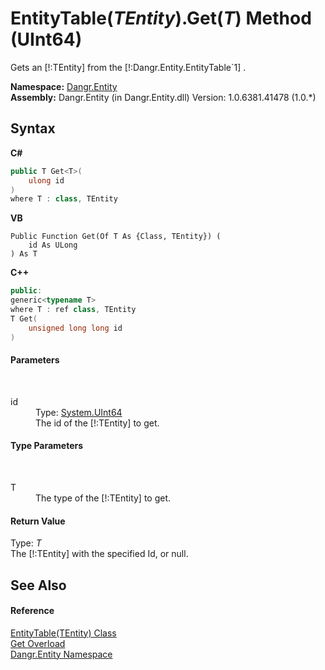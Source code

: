 # EntityTable(*TEntity*).Get(*T*) Method (UInt64)
 

Gets an [!:TEntity] from the [!:Dangr.Entity.EntityTable`1] .

**Namespace:**&nbsp;<a href="N_Dangr_Entity">Dangr.Entity</a><br />**Assembly:**&nbsp;Dangr.Entity (in Dangr.Entity.dll) Version: 1.0.6381.41478 (1.0.*)

## Syntax

**C#**<br />
``` C#
public T Get<T>(
	ulong id
)
where T : class, TEntity

```

**VB**<br />
``` VB
Public Function Get(Of T As {Class, TEntity}) ( 
	id As ULong
) As T
```

**C++**<br />
``` C++
public:
generic<typename T>
where T : ref class, TEntity
T Get(
	unsigned long long id
)
```


#### Parameters
&nbsp;<dl><dt>id</dt><dd>Type: <a href="http://msdn2.microsoft.com/en-us/library/06cf7918" target="_blank">System.UInt64</a><br />The id of the [!:TEntity] to get.</dd></dl>

#### Type Parameters
&nbsp;<dl><dt>T</dt><dd>The type of the [!:TEntity] to get.</dd></dl>

#### Return Value
Type: *T*<br />The [!:TEntity] with the specified Id, or null.

## See Also


#### Reference
<a href="T_Dangr_Entity_EntityTable_1">EntityTable(TEntity) Class</a><br /><a href="Overload_Dangr_Entity_EntityTable_1_Get">Get Overload</a><br /><a href="N_Dangr_Entity">Dangr.Entity Namespace</a><br />